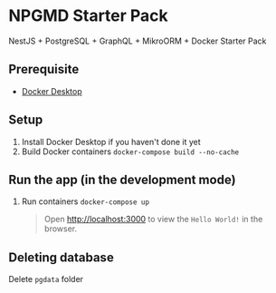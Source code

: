 # NPGMD Starter Pack

NestJS + PostgreSQL + GraphQL + MikroORM + Docker Starter Pack

## Prerequisite

- [Docker Desktop](https://www.docker.com/products/docker-desktop/)

## Setup

1. Install Docker Desktop if you haven't done it yet
1. Build Docker containers `docker-compose build --no-cache`

## Run the app (in the development mode)

1. Run containers `docker-compose up`
   > Open [http://localhost:3000](http://localhost:3000) to view the `Hello World!` in the browser.

## Deleting database

Delete `pgdata` folder
